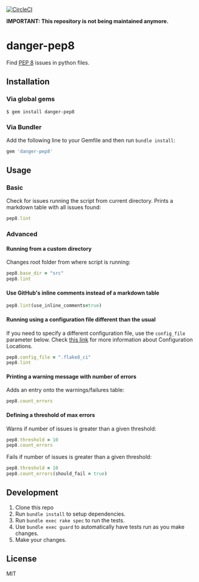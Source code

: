 [![CircleCI](https://circleci.com/gh/loadsmart/danger-pep8.svg?style=svg)](https://circleci.com/gh/loadsmart/danger-pep8)

**IMPORTANT: This repository is not being maintained anymore.**

# danger-pep8

Find [PEP 8](https://www.python.org/dev/peps/pep-0008/) issues in python files.

## Installation

### Via global gems

```
$ gem install danger-pep8
```

### Via Bundler

Add the following line to your Gemfile and then run `bundle install`:

```rb
gem 'danger-pep8'
```

## Usage

### Basic

Check for issues running the script from current directory. Prints a markdown table with all issues found:
```rb
pep8.lint
```

### Advanced

#### Running from a custom directory

Changes root folder from where script is running:
```rb
pep8.base_dir = "src"
pep8.lint
```

#### Use GitHub's inline comments instead of a markdown table

```rb
pep8.lint(use_inline_comments=true)
```

#### Running using a configuration file different than the usual

If you need to specify a different configuration file, use the `config_file` parameter below. Check [this link](http://flake8.pycqa.org/en/latest/user/configuration.html#configuration-locations) for more information about Configuration Locations.
```rb
pep8.config_file = ".flake8_ci"
pep8.lint
```

#### Printing a warning message with number of errors

Adds an entry onto the warnings/failures table:
```rb
pep8.count_errors
```

#### Defining a threshold of max errors

Warns if number of issues is greater than a given threshold:
```rb
pep8.threshold = 10
pep8.count_errors
```

Fails if number of issues is greater than a given threshold:
```rb
pep8.threshold = 10
pep8.count_errors(should_fail = true)
```

## Development

1. Clone this repo
2. Run `bundle install` to setup dependencies.
3. Run `bundle exec rake spec` to run the tests.
4. Use `bundle exec guard` to automatically have tests run as you make changes.
5. Make your changes.

## License

MIT
